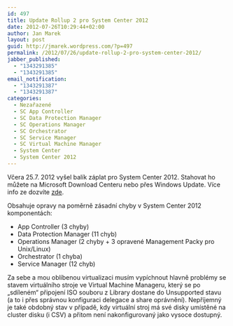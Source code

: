 ```yaml
---
id: 497
title: Update Rollup 2 pro System Center 2012
date: 2012-07-26T10:29:44+02:00
author: Jan Marek
layout: post
guid: http://jmarek.wordpress.com/?p=497
permalink: /2012/07/26/update-rollup-2-pro-system-center-2012/
jabber_published:
  - "1343291385"
  - "1343291385"
email_notification:
  - "1343291387"
  - "1343291387"
categories:
  - Nezařazené
  - SC App Controller
  - SC Data Protection Manager
  - SC Operations Manager
  - SC Orchestrator
  - SC Service Manager
  - SC Virtual Machine Manager
  - System Center
  - System Center 2012
---
```

Včera 25.7. 2012 vyšel balík záplat pro System Center 2012. Stahovat ho můžete na Microsoft Download Centeru nebo přes Windows Update. Více info ze dozvíte [zde](http://support.microsoft.com/kb/2706783).

Obsahuje opravy na poměrně zásadní chyby v System Center 2012 komponentách:

  * App Controller (3 chyby)
  * Data Protection Manager (11 chyb)
  * Operations Manager (2 chyby + 3 opravené Management Packy pro Unix/Linux)
  * Orchestrator (1 chyba)
  * Service Manager (12 chyb)

Za sebe a mou oblíbenou virtualizaci musím vypíchnout hlavně problémy se stavem virtuálního stroje ve Virtual Machine Manageru, který se po &#8222;sdíleném&#8220; připojení ISO souboru z Library dostane do Unsupported stavu (a to i přes správnou konfiguraci delegace a share oprávnění). Nepříjemný je také obdobný stav v případě, kdy virtuální stroj má své disky umístěné na cluster disku (i CSV) a přitom není nakonfigurovaný jako vysoce dostupný.